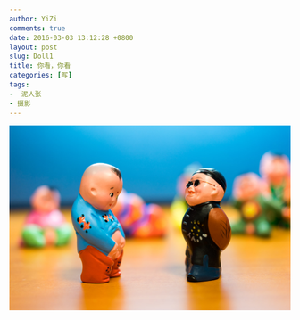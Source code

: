 ```yaml
---
author: YiZi
comments: true
date: 2016-03-03 13:12:28 +0800
layout: post
slug: Doll1
title: 你看，你看
categories: [写]
tags:
-  泥人张
- 摄影
---
```

![](/public/images/gallery/doll/1.jpg)
